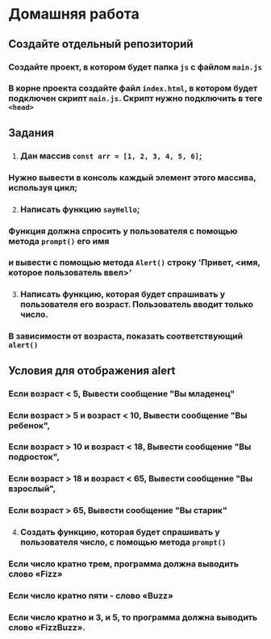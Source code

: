 # Домашняя работа

## Создайте отдельный репозиторий

### Создайте проект, в котором будет папка ```js``` с файлом ```main.js```
### В корне проекта создайте файл ```index.html```, в котором будет подключен скрипт ```main.js```. Скрипт нужно подключить в теге ```<head>```

## Задания

1. ### Дан массив ```const arr = [1, 2, 3, 4, 5, 6]```;
### Нужно вывести в консоль каждый элемент этого массива, используя цикл;

2. ### Написать функцию ```sayHello```;
### Функция должна спросить у пользователя с помощью метода ```prompt()``` его имя
### и вывести с помощью метода ```Alert()``` строку 'Привет, <имя, которое пользователь ввел>'

3. ### Написать функцию, которая будет спрашивать у пользователя его возраст. Пользователь вводит только число.
### В зависимости от возраста, показать соответствующий ```alert()```

## Условия для отображения alert
### Если возраст < 5, Вывести сообщение "Вы младенец"
### Если возраст > 5 и возраст < 10, Вывести сообщение "Вы ребенок",
### Если возраст > 10 и возраст < 18, Вывести сообщение "Вы подросток",
### Если возраст > 18 и возраст < 65, Вывести сообщение "Вы взрослый",
### Если возраст > 65, Вывести сообщение "Вы старик"

4. ###  Создать функцию, которая будет спрашивать у пользователя число, с помощью метода ```prompt()```
### Если число кратно трем, программа должна выводить слово «Fizz»
### Если число кратно пяти - слово «Buzz»
### Если число кратно и 3, и 5, то программа должна выводить слово «FizzBuzz».

